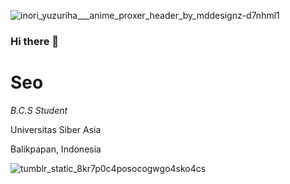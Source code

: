 
![inori_yuzuriha___anime_proxer_header_by_mddesignz-d7nhml1](https://github.com/Seo-des/Seo-des/assets/43203180/86f371c6-056f-4bab-922c-c5a50faa9458)


### Hi there 👋

# Seo
*B.C.S Student*

Universitas Siber Asia

Balikpapan, Indonesia            

![tumblr_static_8kr7p0c4posocogwgo4sko4cs](https://github.com/Seo-des/Seo-des/assets/43203180/32fef9bb-c951-4826-9eab-abea3249aa92)

                                                  
                                                                 

<!--
**Seo-des/Seo-des** is a ✨ _special_ ✨ repository because its `README.md` (this file) appears on your GitHub profile.

Here are some ideas to get you started:

- 🔭 I’m currently working on ...
- 🌱 I’m currently learning ...
- 👯 I’m looking to collaborate on ...
- 🤔 I’m looking for help with ...
- 💬 Ask me about ...
- 📫 How to reach me: ...
- 😄 Pronouns: ...
- ⚡ Fun fact: ...
-->
